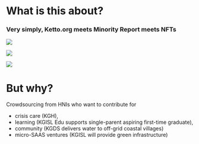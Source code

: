 <!-- title: GodPlayer Manifesto  -->

# What is this about?

### Very simply, Ketto.org meets Minority Report meets NFTs 

![](https://lh3.googleusercontent.com/M2SmzAik0IWzVNGcq6fEanzs1X6h4VJSdPGmAGY-hwl227OSXrivvIc0jYIzrrBuTE4a6uZ5aouWzYcMrvnKd72RzESI-9phdrMHnOOALRlJ2NpjMwrAEpog7FPRdsaqcoSN5xnU9z2ppLakulkTZBWFm4CTwv0wC7trxqs3CDt8o3PzijUzWFOm4_v40aLh8aY_9Wy4YLkSBsIpTe8Ihb9e4OoilvLheCCiHsCjFF3zXxmHYOZ15sNvUsxhUFRQJKtxWuH-sUNUwC9nghGSSastqtjcX3_8KdfUWSAeq1lUiCpdWRyxqVE-SW1870lbA_ddam-5r39taA25CvIT1U8JFloAv-QvXxFTvjykpBRmCNxnP8TciSQCaOge-hyFNOg6wqffzmdTwSJk8cEKp259lPR5k8sx56b-KrUTohpaV0sqOmzkQam_kiLsCNTf8OAuPIjXq1cVHvvvS-HUZpUX00WdYMyiEA-ygNtlpz7Y7IsT0GYWG5wDAq9VQ7qEQ9JAnoYuSo9L3ICWlgFdX1GwrzrkEWParitPRO_9MrzMUN8UShNrKeM0873yqeHkCdNxBt-X2YkRVs7dPcglOD3eEMWmfoEu3aLBMY4jtOVuyRMMAxPcxYvbBlDWxE_zsvj-5mtCb27IIPIh-JawzlU9feACNsRvqAaxOdVukNMd81kAo93mmOsPZyw0K2kCiqatEssK2WFUH4ENAv9rLH_1gA=w596-h246-no?authuser=0)

![](https://lh3.googleusercontent.com/60I-UzIz2C8qorXeQdfOcpVTJ6Lv8BLvmV3E1ApKY_UvceX-dm2Nl4LNmaaxHxqlXzPBtEo2lu8iMnjNSMRlfNLq7wAOn8HcgZyTEribA08kssMSAJQN6BGYp7gVGsx0XZ61ZcyU1x9qoDE31VYRQCPrinxy-HO-Pq-c98Rf5DQ2fme7HCA7x4Onls93KnqVZlsoYvnY46q633aavJpQwG_EbZfN2T3g6J_9ZDlepnpuijZUzneGv1wUZ12UngU_SX7Foklw9_vDZa6IaZmjnU4nfXCZuXNWQxGaaLzoE2tBCWhcjdelnoY9BW4xKqiXNWFijAkqxohzVa5XghH9Fg7Dv0aEQfyrtNAgxZ78A8D7se70NdhQ9Ozy9MhnpYFPAuC50RoTRS-3rdXRi4f2O970zhtHn4Dvr1C_W9iotQfidKeefASvxC9DYYUxkqGueQMQNyVgc06-6e7qRUieyxz9ryf-WmIrCUJtQoNQgbcCXa8hXrqjLnh27kJT3JW3AQwfLEvL6hdwBSAP3l6j0gIwPgUhjrRlE5FVhClad0ZToUjFVc2Vtyfc-Fow8fSY0R8KHH7ogCRMUonR-22kNzXsAY6lb3vAmbtv17ouJqcnGSAe0WPWn8R4DyDvH3YU7qh2qaiTvOSAxStJGsDjsvXmeVtFnyt4uwhnoSarUWaSnqYK95mMMIL3Pu6SOoaKnK0zqaGnh4X73tKJW1SiT3mXvg=s300-no?authuser=0)

![](https://lh3.googleusercontent.com/H0688I0a-EJiY0Ho2cDOqiAKOfGBtbLAO8pvWzhrsEicBlgee63hrUk3acDoTTrVHELmaQlAdTl7bRcGTthySbvRgiuvfG7aaaMug7ZiIPNApQpJGxPWwbqcYez2JYW9LCZSQ-uOdBoYylpxitKRsUL1DuUlEqlt1-XK-ztvP32w6cdKKXQ_IqsFP9KrEp17YeV7UJn4f9ByopgXUEAPwpnXD1MOfKRVQWBPTFdBU-KJydxs1GRclPlr4bddQDpUbUqv7EC0gtOpX6Mp67evHRlF-X7jMoFDvUkIhEDhs5e8eIDcsIMAQ5lUWJtYmHz_02czl75uYhN4keEOTDpY5oCjYIYBs-1RAilFFX8VxyvEKBawdDEWnsAiWo8mzYMH3K9HCjYn9Uo2J3UuPc9uJ6b1aER-mywsZFA3Sn99WAL9DKKxBpg4z6Ntj-gCn5kLT0shW09uxz-afRpDBnI-ToH9ca1rDgeV-mAhMhNcWj5g7lJjXKKzT1pKEoGaDFQ5l85mJ24yKQcndXoKZ7d7OHgChYXldx8yTFEhAcfwuu314uTgjBePsQ22mb3hLfbcKbJ-bHmK0znqkZsnrl0183uMjIGffAOb3WTfgdbCVw23oVPw8oawgXksdHZp8CFJ6tUAJLVf_9D5ddTIxkr2aEh6u-vRv6H9RgY-7mnJ2fXF78LkcQg_eQBCaeLhBwEXWhjYF2PAuDB8djjTyPbv1gtsRQ=w377-h215-no?authuser=0)

# But why? 

Crowdsourcing from HNIs who want to contribute for 
  - crisis care (KGH), 
  - learning (KGISL Edu supports single-parent aspiring first-time graduate), 
  - community (KGDS delivers water to off-grid coastal villages)
  - micro-SAAS ventures (KGISL will provide green infrastructure)


